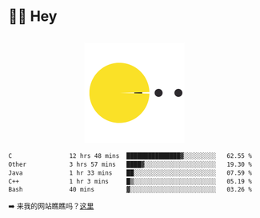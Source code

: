 
# 👋🏻 Hey
<div align="center">
	<br>
	<img src="https://raw.githubusercontent.com/Aniket965/Aniket965/master/pacman.svg?sanitize=true" width="200" height="200">
	<br>
</div>

<!--START_SECTION:waka-->

```txt
C                12 hrs 48 mins  ███████████████▓░░░░░░░░░   62.55 %
Other            3 hrs 57 mins   ████▓░░░░░░░░░░░░░░░░░░░░   19.30 %
Java             1 hr 33 mins    ██░░░░░░░░░░░░░░░░░░░░░░░   07.59 %
C++              1 hr 3 mins     █▒░░░░░░░░░░░░░░░░░░░░░░░   05.19 %
Bash             40 mins         ▓░░░░░░░░░░░░░░░░░░░░░░░░   03.26 %
```

<!--END_SECTION:waka-->

 ➡️  来我的网站瞧瞧吗？[这里](https://www.shaolongfei.com)

